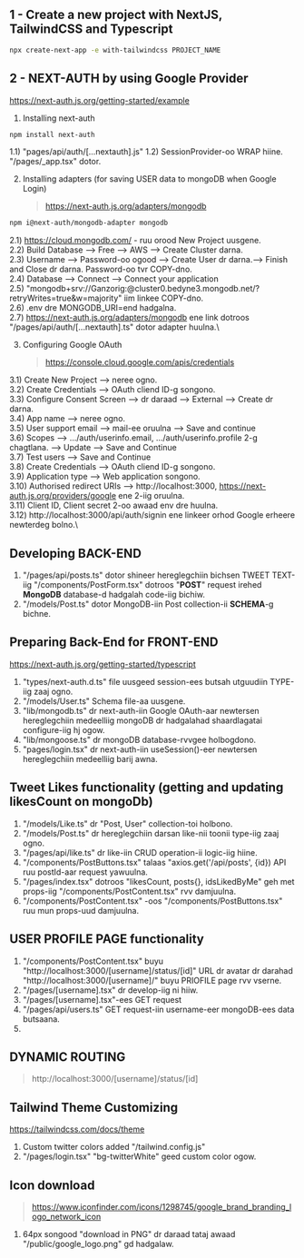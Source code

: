## 1 - Create a new project with NextJS, TailwindCSS and Typescript

```bash
npx create-next-app -e with-tailwindcss PROJECT_NAME
```

## 2 - NEXT-AUTH by using Google Provider

https://next-auth.js.org/getting-started/example

1. Installing next-auth

```bash
npm install next-auth
```

1.1) "pages/api/auth/[...nextauth].js"
1.2) SessionProvider-oo WRAP hiine. "/pages/\_app.tsx" dotor.

2. Installing adapters (for saving USER data to mongoDB when Google Login)
   > https://next-auth.js.org/adapters/mongodb

```bash
npm i@next-auth/mongodb-adapter mongodb
```

2.1) https://cloud.mongodb.com/ - ruu orood New Project uusgene.\
2.2) Build Database --> Free --> AWS --> Create Cluster darna.\
2.3) Username --> Password-oo ogood --> Create User dr darna.--> Finish and Close dr darna. Password-oo tvr COPY-dno.\
2.4) Database --> Connect --> Connect your application\
2.5) "mongodb+srv://Ganzorig:<password>@cluster0.bedyne3.mongodb.net/?retryWrites=true&w=majority" iim linkee COPY-dno.\
2.6) .env dre MONGODB_URI=end hadgalna.\
2.7) https://next-auth.js.org/adapters/mongodb ene link dotroos "/pages/api/auth/[...nextauth].ts" dotor adapter huulna.\

3.  Configuring Google OAuth
    > https://console.cloud.google.com/apis/credentials

3.1) Create New Project --> neree ogno.\
3.2) Create Credentials --> OAuth cliend ID-g songono.\
3.3) Configure Consent Screen --> dr daraad --> External --> Create dr darna.\
3.4) App name --> neree ogno.\
3.5) User support email --> mail-ee oruulna --> Save and continue\
3.6) Scopes --> .../auth/userinfo.email, .../auth/userinfo.profile 2-g chagtlana. --> Update --> Save and Continue\
3.7) Test users --> Save and Continue\
3.8) Create Credentials --> OAuth cliend ID-g songono.\
3.9) Application type --> Web application songono.\
3.10) Authorised redirect URIs --> http://localhost:3000, https://next-auth.js.org/providers/google ene 2-iig oruulna.\
3.11) Client ID, Client secret 2-oo awaad env dre huulna.\
3.12) http://localhost:3000/api/auth/signin ene linkeer orhod Google erheere newterdeg bolno.\

## Developing BACK-END

1. "/pages/api/posts.ts" dotor shineer hereglegchiin bichsen TWEET TEXT-iig "/components/PostForm.tsx" dotroos "**POST**" request irehed **MongoDB** database-d hadgalah code-iig bichiw.
2. "/models/Post.ts" dotor MongoDB-iin Post collection-ii **SCHEMA**-g bichne.

## Preparing Back-End for FRONT-END

https://next-auth.js.org/getting-started/typescript

1. "types/next-auth.d.ts" file uusgeed session-ees butsah utguudiin TYPE-iig zaaj ogno.
2. "/models/User.ts" Schema file-aa uusgene.
3. "lib/mongodb.ts" dr next-auth-iin Google OAuth-aar newtersen hereglegchiin medeelliig mongoDB dr hadgalahad shaardlagatai configure-iig hj ogow.
4. "lib/mongoose.ts" dr mongoDB database-rvvgee holbogdono.
5. "pages/login.tsx" dr next-auth-iin useSession()-eer newtersen hereglegchiin medeelliig barij awna.

## Tweet Likes functionality (getting and updating likesCount on mongoDb)

1. "/models/Like.ts" dr "Post, User" collection-toi holbono.
2. "/models/Post.ts" dr hereglegchiin darsan like-nii toonii type-iig zaaj ogno.
3. "/pages/api/like.ts" dr like-iin CRUD operation-ii logic-iig hiine.
4. "/components/PostButtons.tsx" talaas "axios.get('/api/posts', {id}) API ruu postId-aar request yawuulna.
5. "/pages/index.tsx" dotroos "likesCount, posts{}, idsLikedByMe" geh met props-iig "/components/PostContent.tsx" rvv damjuulna.
6. "/components/PostContent.tsx" -oos "/components/PostButtons.tsx" ruu mun props-uud damjuulna.

## USER PROFILE PAGE functionality

1. "/components/PostContent.tsx" buyu "http://localhost:3000/[username]/status/[id]" URL dr avatar dr darahad "http://localhost:3000/[username]/" buyu PRIOFILE page rvv vserne.
2. "/pages/[username].tsx" dr develop-iig ni hiiw.
3. "/pages/[username].tsx"-ees GET request
4. "/pages/api/users.ts" GET request-iin username-eer mongoDB-ees data butsaana.
5.

## DYNAMIC ROUTING

> http://localhost:3000/[username]/status/[id]

## Tailwind Theme Customizing

https://tailwindcss.com/docs/theme

1. Custom twitter colors added "/tailwind.config.js"
2. "/pages/login.tsx" "bg-twitterWhite" geed custom color ogow.

## Icon download

> https://www.iconfinder.com/icons/1298745/google_brand_branding_logo_network_icon

1. 64px songood "download in PNG" dr daraad tataj awaad
   "/public/google_logo.png" gd hadgalaw.

<!-- https://docs.github.com/en/get-started/writing-on-github/getting-started-with-writing-and-formatting-on-github/basic-writing-and-formatting-syntax -->
